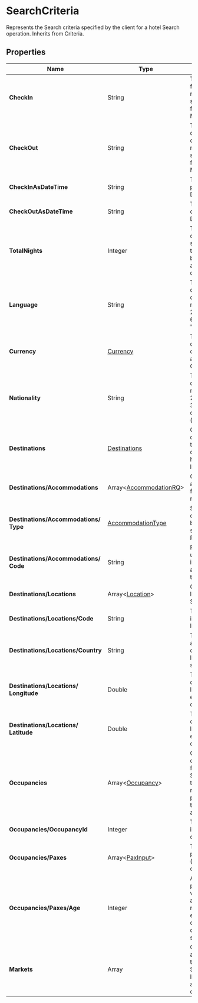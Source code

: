 # SearchCriteria

Represents the Search criteria specified by the client for a hotel Search operation. 
Inherits from Criteria.

## Properties

| Name | Type | Description |
|------|------|-------------|
| **CheckIn** | String | The check-in date for the operation, represented as a string in ISO 8601 format (YYYY-MM-DD). |
| **CheckOut** | String | The check-out date for the operation, represented as a string in ISO 8601 format (YYYY-MM-DD). |
| **CheckInAsDateTime** | String | The check-in date parsed as a DateTime object. |
| **CheckOutAsDateTime** | String | The check-out date parsed as a DateTime object. |
| **TotalNights** | Integer | The total number of nights for the stay, calculated as the difference between check-in and check-out dates. |
| **Language** | String | The language code for the operation, represented as a 2-character ISO 639-1 code (e.g., "en", "es"). |
| **Currency** | [Currency](/docs/apis/for-sellers/connectors-pull-developers-api/API_Reference/currency) | The preferred currency for the operation, defined as an optional Currency value. |
| **Nationality** | String | The nationality code of the client, represented as a 2-character ISO 3166-1 alpha-2 country code (e.g., "US", "FR"). |
| **Destinations** | [Destinations](/docs/apis/for-sellers/connectors-pull-developers-api/API_Reference/destinations) | Gets the destinations for the Search. These can be specific hotels or locations. |
| **Destinations/Accommodations** | Array&lt;[AccommodationRQ](/docs/apis/for-sellers/connectors-pull-developers-api/API_Reference/accommodationrq)&gt; | Collection of accommodations for the Search request. |
| **Destinations/Accommodations/**<br />**Type** | [AccommodationType](/docs/apis/for-sellers/connectors-pull-developers-api/API_Reference/accommodationtype) | Specifies the type of accommodation being requested, such as Hotel or Rental. |
| **Destinations/Accommodations/**<br />**Code** | String | Represents a unique code identifying the accommodation in the request. |
| **Destinations/Locations** | Array&lt;[Location](/docs/apis/for-sellers/connectors-pull-developers-api/API_Reference/location)&gt; | Collection of locations for the Search request. |
| **Destinations/Locations/Code** | String | The unique code identifying the location. |
| **Destinations/Locations/Country** | String | The ISO 3166-1 alpha-2 country code where the location is situated. |
| **Destinations/Locations/**<br />**Longitude** | Double | The longitude coordinate of the location, expressed in decimal degrees. |
| **Destinations/Locations/**<br />**Latitude** | Double | The latitude coordinate of the location, expressed in decimal degrees. |
| **Occupancies** | Array&lt;[Occupancy](/docs/apis/for-sellers/connectors-pull-developers-api/API_Reference/occupancy)&gt; | Gets the occupancy details for the Search.Indicates the number of rooms, passengers, and their respective ages. |
| **Occupancies/OccupancyId** | Integer | The unique identifier for the occupancy. |
| **Occupancies/Paxes** | Array&lt;[PaxInput](/docs/apis/for-sellers/connectors-pull-developers-api/API_Reference/paxinput)&gt; | The collection of passenger inputs (paxes) for the occupancy. |
| **Occupancies/Paxes/Age** | Integer | Age of the passenger. This value is required and plays a critical role in determining eligibility for child or adult pricing as defined by the supplier. |
| **Markets** | Array | Gets the markets associated with the Search.Represents ISO 3166-1 alpha-2 country codes. |
